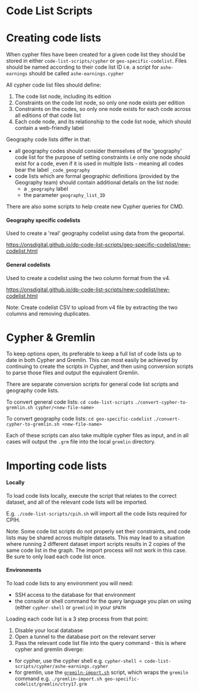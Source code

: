 Code List Scripts
================


# Creating code lists

When cypher files have been created for a given code list they should be stored in either `code-list-scripts/cypher` or `geo-specific-codelist`. Files should be named according to their code list ID i.e. a script for `ashe-earnings` should be called `ashe-earnings.cypher`

All cypher code list files should define:
1) The code list node, including its edition
2) Constraints on the code list node, so only one node exists per edition
3) Constraints on the codes, so only one node exists for each code across all editions of that code list
4) Each code node, and its relationship to the code list node, which should contain a web-friendly label

Geography code lists differ in that:
- all geography codes should consider themselves of the 'geography' code list for the purpose of setting constraints i.e only one node should exist for a code, even if it is used in multiple lists - meaning all codes bear the label `_code_geography`
- code lists which are formal geographic definitions (provided by the Geography team) should contain additional details on the list node:
  - a `_geography` label
  - the parameter `geography_list_ID`

There are also some scripts to help create new Cypher queries for CMD.

#### Geography specific codelists
  Used to create a 'real' geography codelist using data from the geoportal.

  https://onsdigital.github.io/dp-code-list-scripts/geo-specific-codelist/new-codelist.html

#### General codelists
  Used to create a codelist using the two column format from the v4.

  https://onsdigital.github.io/dp-code-list-scripts/new-codelist/new-codelist.html

  Note: Create codelist CSV to upload from v4 file by extracting the two columns and removing duplicates.


# Cypher & Gremlin

To keep options open, its preferable to keep a full list of code lists up to date in both Cypher and Gremlin. This can most easily be achieved by continuing to create the scripts in Cypher, and then using conversion scripts to parse those files and output the equivalent Gremlin.

There are separate conversion scripts for general code list scripts and geography code lists.

To convert general code lists:
`cd code-list-scripts`
`./convert-cypher-to-gremlin.sh cypher/<new-file-name>`

To convert geography code lists:
`cd geo-specific-codelist`
`./convert-cypher-to-gremlin.sh <new-file-name>`

Each of these scripts can also take multiple cypher files as input, and in all cases will output the `.grm` file into the local `gremlin` directory.


# Importing code lists

#### Locally

To load code lists locally, execute the script that relates to the correct dataset, and all of the relevant code lists will be imported.

E.g. `./code-list-scripts/cpih.sh` will import all the code lists required for CPIH.

Note: Some code list scripts do not properly set their constraints, and code lists may be shared across multiple datasets. This may lead to a situation where running 2 different dataset import scripts results in 2 copies of the same code list in the graph. The import process will not work in this case. Be sure to only load each code list once.

#### Environments

To load code lists to any environment you will need:
- SSH access to the database for that environment
- the console or shell command for the query language you plan on using (either `cypher-shell` or `gremlin`) in your `$PATH`

Loading each code list is a 3 step process from that point:
1. Disable your local database
2. Open a tunnel to the database port on the relevant server
3. Pass the relevant code list file into the query command - this is where cypher and gremlin diverge:
  -  for cypher, use the cypher shell e.g. `cypher-shell < code-list-scripts/cypher/ashe-earnings.cypher`
  - for gremlin, use the [`gremiln-import.sh`](gremlin-import.sh) script, which wraps the `gremiln` command e.g. `./gremlin-import.sh geo-specific-codelist/gremlin/ctry17.grm`
